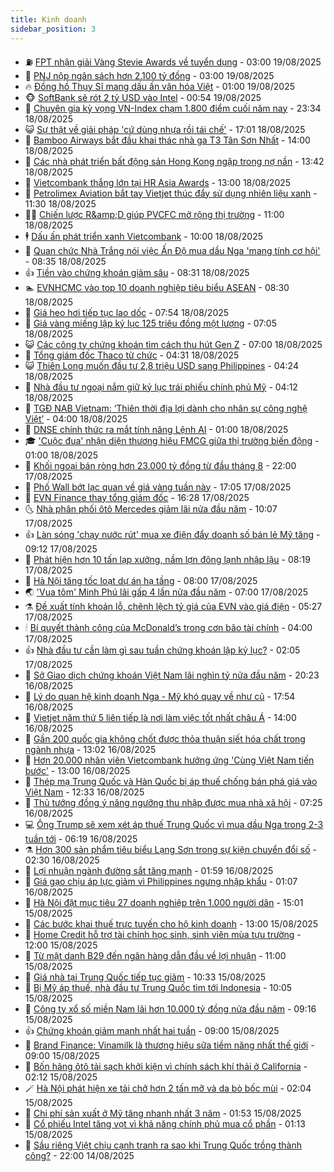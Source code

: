 ```yaml
---
title: Kinh doanh
sidebar_position: 3
---
```


<!-- vnexpress-kinh-doanh:START -->
- ⛽️ [FPT nhận giải Vàng Stevie Awards về tuyển dụng](https://vnexpress.net/fpt-nhan-giai-vang-stevie-awards-ve-tuyen-dung-4928621.html) - 03:00 19/08/2025
- 🐲 [PNJ nộp ngân sách hơn 2.100 tỷ đồng](https://vnexpress.net/pnj-nop-ngan-sach-hon-2-100-ty-dong-4928592.html) - 03:00 19/08/2025
- 🔥 [Đồng hồ Thụy Sĩ mang dấu ấn văn hóa Việt](https://vnexpress.net/dong-ho-thuy-si-mang-dau-an-van-hoa-viet-4928406.html) - 01:00 19/08/2025
- 🐵 [SoftBank sẽ rót 2 tỷ USD vào Intel](https://vnexpress.net/softbank-se-rot-2-ty-usd-vao-intel-4928568.html) - 00:54 19/08/2025
- 🦅 [Chuyên gia kỳ vọng VN-Index chạm 1.800 điểm cuối năm nay](https://vnexpress.net/chuyen-gia-ky-vong-vn-index-cham-1-800-diem-cuoi-nam-nay-4928532.html) - 23:34 18/08/2025
- 😺 [Sự thật về giải pháp &#39;cứ dùng nhựa rồi tái chế&#39;](https://vnexpress.net/su-that-ve-giai-phap-cu-dung-nhua-roi-tai-che-4928212.html) - 17:01 18/08/2025
- 🤩 [Bamboo Airways bắt đầu khai thác nhà ga T3 Tân Sơn Nhất](https://vnexpress.net/bamboo-airways-bat-dau-khai-thac-nha-ga-t3-tan-son-nhat-4928491.html) - 14:00 18/08/2025
- 🌮 [Các nhà phát triển bất động sản Hong Kong ngập trong nợ nần](https://vnexpress.net/cac-nha-phat-trien-bat-dong-san-hong-kong-ngap-trong-no-nan-4928458.html) - 13:42 18/08/2025
- 🧰 [Vietcombank thắng lớn tại HR Asia Awards](https://vnexpress.net/vietcombank-thang-lon-tai-hr-asia-awards-4928509.html) - 13:00 18/08/2025
- 🤔 [Petrolimex Aviation bắt tay Vietjet thúc đẩy sử dụng nhiên liệu xanh](https://vnexpress.net/petrolimex-aviation-bat-tay-vietjet-thuc-day-su-dung-nhien-lieu-xanh-4928167.html) - 11:30 18/08/2025
- 🧑‍💻 [Chiến lược R&amp;amp;D giúp PVCFC mở rộng thị trường](https://vnexpress.net/chien-luoc-r-d-giup-pvcfc-mo-rong-thi-truong-4928439.html) - 11:00 18/08/2025
- 🕴 [Dấu ấn phát triển xanh Vietcombank](https://vnexpress.net/dau-an-phat-trien-xanh-vietcombank-4928408.html) - 10:00 18/08/2025
- 🦩 [Quan chức Nhà Trắng nói việc Ấn Độ mua dầu Nga &#39;mang tính cơ hội&#39;](https://vnexpress.net/quan-chuc-nha-trang-noi-viec-an-do-mua-dau-nga-mang-tinh-co-hoi-4928356.html) - 08:35 18/08/2025
- 👍 [Tiền vào chứng khoán giảm sâu](https://vnexpress.net/tien-vao-chung-khoan-giam-sau-4928405.html) - 08:31 18/08/2025
- 🏊 [EVNHCMC vào top 10 doanh nghiệp tiêu biểu ASEAN](https://vnexpress.net/evnhcmc-vao-top-10-doanh-nghiep-tieu-bieu-asean-4928403.html) - 08:30 18/08/2025
- 🤡 [Giá heo hơi tiếp tục lao dốc](https://vnexpress.net/gia-heo-hoi-tiep-tuc-lao-doc-4928330.html) - 07:54 18/08/2025
- 👀 [Giá vàng miếng lập kỷ lục 125 triệu đồng một lượng](https://vnexpress.net/gia-vang-mieng-lap-ky-luc-125-trieu-dong-mot-luong-4928315.html) - 07:05 18/08/2025
- 😺 [Các công ty chứng khoán tìm cách thu hút Gen Z](https://vnexpress.net/cac-cong-ty-chung-khoan-tim-cach-thu-hut-gen-z-4927931.html) - 07:00 18/08/2025
- 🦣 [Tổng giám đốc Thaco từ chức](https://vnexpress.net/tong-giam-doc-thaco-tu-chuc-4928284.html) - 04:31 18/08/2025
- 😺 [Thiên Long muốn đầu tư 2,8 triệu USD sang Philippines](https://vnexpress.net/thien-long-muon-dau-tu-2-8-trieu-usd-sang-philippines-4928200.html) - 04:24 18/08/2025
- 💼 [Nhà đầu tư ngoại nắm giữ kỷ lục trái phiếu chính phủ Mỹ](https://vnexpress.net/nha-dau-tu-ngoai-nam-giu-ky-luc-trai-phieu-chinh-phu-my-4928166.html) - 04:12 18/08/2025
- 🤗 [TGĐ NAB Vietnam: ‘Thiên thời địa lợi dành cho nhân sự công nghệ Việt’](https://vnexpress.net/tgd-nab-vietnam-thien-thoi-dia-loi-danh-cho-nhan-su-cong-nghe-viet-4927347.html) - 04:00 18/08/2025
- 👀 [DNSE chính thức ra mắt tính năng Lệnh AI](https://vnexpress.net/dnse-chinh-thuc-ra-mat-tinh-nang-lenh-ai-4927927.html) - 01:00 18/08/2025
- 🎓 [&#39;Cuộc đua&#39; nhận diện thương hiệu FMCG giữa thị trường biến động](https://vnexpress.net/cuoc-dua-nhan-dien-thuong-hieu-fmcg-giua-thi-truong-bien-dong-4925494.html) - 01:00 18/08/2025
- 🗽 [Khối ngoại bán ròng hơn 23.000 tỷ đồng từ đầu tháng 8](https://vnexpress.net/khoi-ngoai-ban-rong-hon-23-000-ty-dong-tu-dau-thang-8-4927969.html) - 22:00 17/08/2025
- 🚀 [Phố Wall bớt lạc quan về giá vàng tuần này](https://vnexpress.net/pho-wall-bot-lac-quan-ve-gia-vang-tuan-nay-4928008.html) - 17:05 17/08/2025
- 🤗 [EVN Finance thay tổng giám đốc](https://vnexpress.net/evn-finance-thay-tong-giam-doc-4928018.html) - 16:28 17/08/2025
- 🌜 [Nhà phân phối ôtô Mercedes giảm lãi nửa đầu năm](https://vnexpress.net/nha-phan-phoi-oto-mercedes-giam-lai-nua-dau-nam-4927950.html) - 10:07 17/08/2025
- 👍 [Làn sóng &#39;chạy nước rút&#39; mua xe điện đẩy doanh số bán lẻ Mỹ tăng](https://vnexpress.net/lan-song-chay-nuoc-rut-mua-xe-dien-day-doanh-so-ban-le-my-tang-4927854.html) - 09:12 17/08/2025
- 🤖 [Phát hiện hơn 10 tấn lạp xưởng, nầm lợn đông lạnh nhập lậu](https://vnexpress.net/phat-hien-hon-10-tan-lap-xuong-nam-lon-dong-lanh-nhap-lau-4927880.html) - 08:19 17/08/2025
- 🫣 [Hà Nội tăng tốc loạt dự án hạ tầng](https://vnexpress.net/ha-noi-tang-toc-loat-du-an-ha-tang-4927862.html) - 08:00 17/08/2025
- 🌏 [&#39;Vua tôm&#39; Minh Phú lãi gấp 4 lần nửa đầu năm](https://vnexpress.net/vua-tom-minh-phu-lai-gap-4-lan-nua-dau-nam-4927865.html) - 07:00 17/08/2025
- ⚗️ [Đề xuất tính khoản lỗ, chênh lệch tỷ giá của EVN vào giá điện](https://vnexpress.net/de-xuat-tinh-khoan-lo-chenh-lech-ty-gia-cua-evn-vao-gia-dien-4927875.html) - 05:27 17/08/2025
- 🕯 [Bí quyết thành công của McDonald’s trong cơn bão tài chính](https://vnexpress.net/bi-quyet-thanh-cong-cua-mcdonald-s-trong-con-bao-tai-chinh-4926611.html) - 04:00 17/08/2025
- 👍 [Nhà đầu tư cần làm gì sau tuần chứng khoán lập kỷ lục?](https://vnexpress.net/nha-dau-tu-can-lam-gi-sau-tuan-chung-khoan-lap-ky-luc-4927684.html) - 02:05 17/08/2025
- 🤠 [Sở Giao dịch chứng khoán Việt Nam lãi nghìn tỷ nửa đầu năm](https://vnexpress.net/so-giao-dich-chung-khoan-viet-nam-lai-nghin-ty-nua-dau-nam-4927789.html) - 20:23 16/08/2025
- 🌊 [Lý do quan hệ kinh doanh Nga - Mỹ khó quay về như cũ](https://vnexpress.net/ly-do-quan-he-kinh-doanh-nga-my-kho-quay-ve-nhu-cu-4927600.html) - 17:54 16/08/2025
- 🌈 [Vietjet năm thứ 5 liên tiếp là nơi làm việc tốt nhất châu Á](https://vnexpress.net/vietjet-nam-thu-5-lien-tiep-la-noi-lam-viec-tot-nhat-chau-a-4927741.html) - 14:00 16/08/2025
- 🥳 [Gần 200 quốc gia không chốt được thỏa thuận siết hóa chất trong ngành nhựa](https://vnexpress.net/gan-200-quoc-gia-khong-chot-duoc-thoa-thuan-siet-hoa-chat-trong-nganh-nhua-4927680.html) - 13:02 16/08/2025
- 🐻 [Hơn 20.000 nhân viên Vietcombank hưởng ứng &#39;Cùng Việt Nam tiến bước&#39;](https://vnexpress.net/hon-20-000-nhan-vien-vietcombank-huong-ung-cung-viet-nam-tien-buoc-4927738.html) - 13:00 16/08/2025
- 💫 [Thép mạ Trung Quốc và Hàn Quốc bị áp thuế chống bán phá giá vào Việt Nam](https://vnexpress.net/thep-ma-trung-quoc-va-han-quoc-bi-ap-thue-chong-ban-pha-gia-vao-viet-nam-4927705.html) - 12:33 16/08/2025
- 🤩 [Thủ tướng đồng ý nâng ngưỡng thu nhập được mua nhà xã hội](https://vnexpress.net/thu-tuong-dong-y-nang-nguong-thu-nhap-duoc-mua-nha-xa-hoi-4927660.html) - 07:25 16/08/2025
- 💻 [Ông Trump sẽ xem xét áp thuế Trung Quốc vì mua dầu Nga trong 2-3 tuần tới](https://vnexpress.net/ong-trump-se-xem-xet-ap-thue-trung-quoc-vi-mua-dau-nga-trong-2-3-tuan-toi-4927625.html) - 06:19 16/08/2025
- ⚗️ [Hơn 300 sản phẩm tiêu biểu Lạng Sơn trong sự kiện chuyển đổi số](https://vnexpress.net/hon-300-san-pham-tieu-bieu-lang-son-trong-su-kien-chuyen-doi-so-4927398.html) - 02:30 16/08/2025
- 🌈 [Lợi nhuận ngành đường sắt tăng mạnh](https://vnexpress.net/loi-nhuan-nganh-duong-sat-tang-manh-4927468.html) - 01:59 16/08/2025
- 🌝 [Giá gạo chịu áp lực giảm vì Philippines ngưng nhập khẩu](https://vnexpress.net/gia-gao-chiu-ap-luc-giam-vi-philippines-ngung-nhap-khau-4927427.html) - 01:07 16/08/2025
- 🥸 [Hà Nội đặt mục tiêu 27 doanh nghiệp trên 1.000 người dân](https://vnexpress.net/ha-noi-dat-muc-tieu-27-doanh-nghiep-tren-1-000-nguoi-dan-4927474.html) - 15:01 15/08/2025
- 🦆 [Các bước khai thuế trực tuyến cho hộ kinh doanh](https://vnexpress.net/cac-buoc-khai-thue-truc-tuyen-cho-ho-kinh-doanh-4927424.html) - 13:00 15/08/2025
- 🌋 [Home Credit hỗ trợ tài chính học sinh, sinh viên mùa tựu trường](https://vnexpress.net/home-credit-ho-tro-tai-chinh-hoc-sinh-sinh-vien-mua-tuu-truong-4927429.html) - 12:00 15/08/2025
- 🦍 [Từ mật danh B29 đến ngân hàng dẫn đầu về lợi nhuận](https://vnexpress.net/tu-mat-danh-b29-den-ngan-hang-dan-dau-ve-loi-nhuan-4927426.html) - 11:00 15/08/2025
- 🤔 [Giá nhà tại Trung Quốc tiếp tục giảm](https://vnexpress.net/gia-nha-tai-trung-quoc-tiep-tuc-giam-4927395.html) - 10:33 15/08/2025
- 🧰 [Bị Mỹ áp thuế, nhà đầu tư Trung Quốc tìm tới Indonesia](https://vnexpress.net/bi-my-ap-thue-nha-dau-tu-trung-quoc-tim-toi-indonesia-4927225.html) - 10:05 15/08/2025
- 🌝 [Công ty xổ số miền Nam lãi hơn 10.000 tỷ đồng nửa đầu năm](https://vnexpress.net/cong-ty-xo-so-mien-nam-lai-hon-10-000-ty-dong-nua-dau-nam-4927283.html) - 09:16 15/08/2025
- 👍 [Chứng khoán giảm mạnh nhất hai tuần](https://vnexpress.net/chung-khoan-hom-nay-15-8-vn-index-giam-manh-nhat-hai-tuan-4927335.html) - 09:00 15/08/2025
- 🗽 [Brand Finance: Vinamilk là thương hiệu sữa tiềm năng nhất thế giới](https://vnexpress.net/brand-finance-vinamilk-la-thuong-hieu-sua-tiem-nang-nhat-the-gioi-4927341.html) - 09:00 15/08/2025
- 🐎 [Bốn hãng ôtô tải sạch khởi kiện vì chính sách khí thải ở California](https://vnexpress.net/bon-hang-oto-tai-sach-khoi-kien-vi-chinh-sach-khi-thai-o-california-4927084.html) - 02:12 15/08/2025
- 🪄 [Hà Nội phát hiện xe tải chở hơn 2 tấn mỡ và da bò bốc mùi](https://vnexpress.net/ha-noi-phat-hien-xe-tai-cho-hon-2-tan-mo-va-da-bo-boc-mui-4927093.html) - 02:04 15/08/2025
- 🎊 [Chi phí sản xuất ở Mỹ tăng nhanh nhất 3 năm](https://vnexpress.net/chi-phi-san-xuat-o-my-tang-nhanh-nhat-3-nam-4927083.html) - 01:53 15/08/2025
- 🗽 [Cổ phiếu Intel tăng vọt vì khả năng chính phủ mua cổ phần](https://vnexpress.net/co-phieu-intel-tang-vot-vi-kha-nang-chinh-phu-mua-co-phan-4927098.html) - 01:13 15/08/2025
- 🦩 [Sầu riêng Việt chịu cạnh tranh ra sao khi Trung Quốc trồng thành công?](https://vnexpress.net/sau-rieng-viet-chiu-canh-tranh-ra-sao-khi-trung-quoc-trong-thanh-cong-4926951.html) - 22:00 14/08/2025<!-- vnexpress-kinh-doanh:END -->
